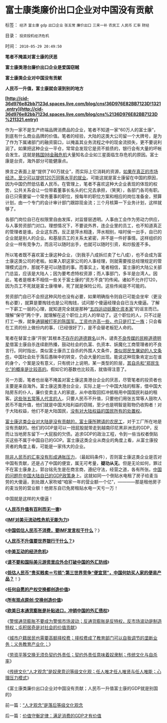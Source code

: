 # 富士康类廉价出口企业对中国没有贡献

标签： `经济` `富士康` `gdp` `出口企业` `张五常` `廉价出口` `三来一补` `农民工` `人民币` `汇率` `财经` 

目录： `投资投机经济危机`

时间： `2010-05-29 20:49:50`

**笔者不掩盖对富士康的厌恶**

**富士康类港台廉价出口企业是爱国窃贼**

**富士康类企业对中国没有贡献**

**人民币一升值，富士康就会滚到别的地方**

**[http://cid-36d976e82bb7123d.spaces.live.com/blog/cns!36D976E82BB7123D!1321.entry](http://cid-36d976e82bb7123d.spaces.live.com/blog/cns%2136D976E82BB7123D%211321.entry)**

作为一家不是生产终端品牌消费品的企业，笔者不知道一家“60万人的富士康”，到底有什么商业品牌的价值。笔者的经验，大陆的这类大公司留一个大牌号，是为了作为下属诸部门的融资窗口，以掩盖其业务流程之中的现金流损失，更不要说利润了。如果把这种企业一平仓，常常会发现它是资不抵债的，银行会有大量的坏帐会发生。这就是[韩国98金融危机](../../../2009/4/29/98金融危机教训：高估汇率民众可以得益吗？.md)大量知名企业如三星面临生存危机的原因。富士康是台资，海外部分可能健康点。

换言之表面上是“提供了60万就业”，而实际上它消耗的资源，[如果在真正的市场经济，至少可以提供120万同等水平的就业](../../../2009/10/23/系统工程中的范式和经济学中的定律.md)。可能这就是富士康留在中国的原因，因为中国仍然低估着人民币。在管理上，笔者不喜欢这种大企业表现的体现的权势，公共关系会让一位带着董事长名头的仁兄去承担，（笑笑），各部门各司有职。自已只需要留一个常务董事的职位，按每年的职位方案和相应的岗位准备金，预算计划，由一个专门的会计审计部门跟踪现金流；三个月核算一下业务计划，这样就够了。

各部门岗位自已在权限里自由发挥，对监督层透明。人事由工会作为劳动力供应，与人事劳资部门对口。理想情况下，不要说外界，连企业里的员工，也不知道真正的管理者是谁。企业这东西，反正是萍水相逢，萍水相别，啥时侯一出手，自已的企业就是别人的企业。和基层员工的关系太紧密，并不是一件好事情。这样组织的企业一样有竞争力，而且可以随时出手，也就可以随时引资，和炒股差不多。

所以笔者既不喜欢富士康这种企业，（到我手八成拆烂卖了七八成），也不会成为富士康这类公司的老板。如果入职这家公司的人事经理，则就需要按总经理规定的管理模式运作，那就不是可以随意的事。而事实上，笔者相信，富士康的大陆公关部门总监，应该是大陆人；因为要考虑特权资源；而人事部门，多半是台湾人。因此，笔者是根本不相信一些关于富士康的“资方不良”的传闻。诸如不允许打120，因为员工不死就是富士康埋单，死了就是保险公司。这些传闻是不可能的。

劳资部门自已不会担这种风险也没有必要，如果明确指令则自已可能会坐牢（更没有必要），就算是要掏钱也是公司掏钱，试问那个傻逼经理会自已当大傻逼。了解一下薪工一层的心理，就知道完全就是那种“[五四运动妖魔化资本家](../../../2009/10/15/人权是生产的要素，劳动者和资本家的相生关系.md)”的谣言而已。理解“保守”两个字，就理解在这个职位上的人的举动了。这个职位的人，只不过是打工一族，就象[通钢被打死的陈国军，工资也许高一些，也只是打工一族](http://darthvad.blog.163.com/blog/static/53399470200971005657759/)；只会看在工资的份上做份内的事，（已经很好了），是不会替老板犯人命的。

笔者在替富士康“开脱”其根本[不存在的道德罪名](../../../2010/5/27/社会趋势，存在即合理.md)以外，谴责[不良传媒的民粹道德明星](http://blog.sina.com.cn/s/blog_5563a64d0100fq0d.html)借富士康自杀连续剧热播，鼓动社会的仇富、仇资本、妖魔化工商管理者的不良言行。同时指出，类似富士康员工自杀的外围人文条件，[类似郑民生屠幼的人文条件](../../../2010/3/26/“郑民生屠幼案”无涉公平和民主和道德.md)，中国社会处于落后愚昧中的转变，仍会大量的出现。能说这种现象肯定出在谁的身个，个案是没有意义，只有统计上说明，某一类型的阶层，[其自杀和“郑民生化”的概率是比较高的](../../../2010/3/26/道德治国“上纲上线”和中庸之道“减纲下线”.md)。假如它的基数也比较高，就值得注意了。

另一方面，笔者也丝毫不掩盖对富士康这类港台企业的厌恶，尽管笔者的投资者也主要是来自海外。富士康这类港台企业，实际上是一个中国大陆的租客，借中国大陆房东的仆人，廉价变卖主人的家底，从中收取回扣冲抵租用中国国民利益的租客。[这些张五常等人代言的人](../../../2009/7/23/马列凯恩斯张五常理论中国特色化的共同特点.md)，只要人民币不升值，只要他们用张五常等人鼓吹人民币不能升值，他们就是中国大陆利益的窃贼，至少也是明智是赃物仍收购者！对于大陆权益，他们不是大陆国民，[没有对大陆权益的国民所有的处置权](../../../2009/6/1/港台海外资本代言人会为大陆人利益操心吗.md)。

[富士康这类企业对大陆是没有贡献的，富士康所聘请的农民工](../../../2009/9/19/农民工对地方经济发展的贡献为零！GDP除外.md)，对于工厂所在地是没有贡献的。他们的GDP是可以一扭屁股就带走到越南印尼黑非洲去的GDP，反而让当地房东留下一大屁股的欠债。追求GDP的政治工程，令到一些当权者倒贴买这些不属于中国自已的GDP。富士康这类企业从商业的角度上看，从富士康投资者的角度上看，可能是一家伟大的企业。

[除非人民币的汇率没有形成通胀压力](../../../2009/10/15/城市居民为农民工和输出地区作出了重大牺牲和贡献.md)，（最起码条件），否则富士康这类企业是否对中国有贡献，还是占了中国的便宜，属无可考量，**疑功从无**。但是无论如何，罪过不在富士康身上。郭台铭先生是在商言商，遵纪守法，经营之道，各有所张。[中国的问题在中国大陆自已的GDP政策身](../../../2009/5/4/低估人民币汇率让农民工增加就业了吗？.md)上。这就如同一个倒贴水电租了房子给麦当劳的大傻逼，到处跟人家吹嘘“咱家一年的营业额一个亿”，————那是租他房子的麦当劳的营业额！他房东自已免房租贴水电一天亏一万！

中国就是这样的大傻逼！

《[**人民币升值有百利而无一害**](../../../2007/10/28/人民币升值有百利而无一害.md)》

《[**IMF对美元流动性危机无能为力**](../../../2009/7/4/IMF不能挽救中国屯积美元的经济危机.md)》

《[**中国低估人民币不消费，要IMF发言权干什么**](../../../2010/4/24/低估人民币不消费，要IMF发言权干什么？.md)？》

《[**人民币不升值要世界银行干什么？**](../../../2010/4/24/人民币不升值要世界银行干什么？.md)》

《[**中美互动的经济危机**](../../../2009/7/29/中美互动的经济危机.md)》

《[**请不要和国际美元游资里应外合打破中国的外汇防线**](../../../2010/4/26/请勿与国际游资里应外合打破中国防线.md)》

《[**低估人民币“贵买贱卖＝亏损”;第三世界竞争“便宜货”，中国何妨买人家的便易产品？**](../../../2010/4/26/低估人民币“贵买贱卖＝全民亏损”.md)！》

《[**任何自愿的产权交换都创造价值**](../../../2010/5/26/指数期货的交换同样创造价值.md)》

《[**所有观点原创;交换创造价值**](../../../2010/5/17/所有观点原创;交换创造价值；熊市好还是牛市好？.md)》

《[**欧美日本通货膨胀是补贴进口，冲销中国的外汇债权**](../../../2010/5/28/欧美日汇率走低是补贴进口冲销中国外汇债权.md)》

《[警惕通货膨胀不要成为警惕市场波动；反通货膨胀是反特权，反市场波动是制造特权；屯积居奇是对社会的价值贡献](../../../2010/5/28/食品价格波动未必通货膨胀小心计划经济.md)》

《[城市户籍居民也需要高额择校费；择校费成了教育部门可以自我调节的垄断业务；义务教育产业化；](../../../2010/5/27/义务教育产业化，反户籍福利造福了谁.md)》

《[劳资平等交换无须负契约外责任；契约外责任意味着奴隶制；传统文化与自杀率](../../../2010/5/29/富士康无需对员工个人自杀负契约外的责任.md)》

《[传统文化“人才观念”是奴隶意识等级文化观；任人唯才任人唯贤与任人唯能；心理压力模式](../../../2010/5/29/“人才观念”是落后等级文化观念.md)》

《富士康类廉价出口企业对中国没有贡献；人民币一升值富士康的GDP就是别国的》



前一篇：[“人才观念”是落后等级文化观念](../../../2010/5/29/“人才观念”是落后等级文化观念.md)

后一篇：[价值守衡定律：满足消费的GDP才有价值](../../../2010/5/30/价值守衡定律：满足消费的GDP才有价值.md)